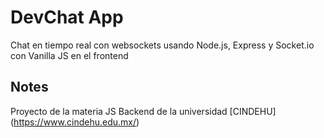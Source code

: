# DevChat App
Chat en tiempo real con websockets usando Node.js, Express y Socket.io con Vanilla JS en el frontend

## Notes
Proyecto de la materia JS Backend de la universidad [CINDEHU] (https://www.cindehu.edu.mx/)
